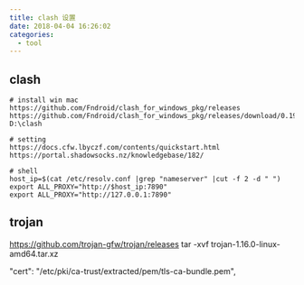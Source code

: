 ```yaml
---
title: clash 设置
date: 2018-04-04 16:26:02
categories:
  - tool
---
```


## clash

```shell
# install win mac
https://github.com/Fndroid/clash_for_windows_pkg/releases
https://github.com/Fndroid/clash_for_windows_pkg/releases/download/0.19.12/Clash.for.Windows.Setup.0.19.12.exe
D:\clash

# setting
https://docs.cfw.lbyczf.com/contents/quickstart.html
https://portal.shadowsocks.nz/knowledgebase/182/

# shell
host_ip=$(cat /etc/resolv.conf |grep "nameserver" |cut -f 2 -d " ")
export ALL_PROXY="http://$host_ip:7890"
export ALL_PROXY="http://127.0.0.1:7890"
```


## trojan
https://github.com/trojan-gfw/trojan/releases
tar -xvf trojan-1.16.0-linux-amd64.tar.xz

"cert": "/etc/pki/ca-trust/extracted/pem/tls-ca-bundle.pem",
